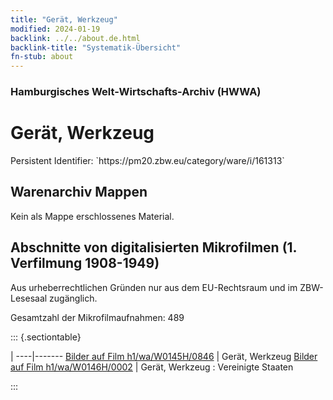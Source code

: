 ```yaml
---
title: "Gerät, Werkzeug"
modified: 2024-01-19
backlink: ../../about.de.html
backlink-title: "Systematik-Übersicht"
fn-stub: about
---
```


### Hamburgisches Welt-Wirtschafts-Archiv (HWWA)

# Gerät, Werkzeug

<div class="hint">Persistent Identifier: `https://pm20.zbw.eu/category/ware/i/161313`</div>







## Warenarchiv Mappen





Kein als Mappe erschlossenes Material.



<a id="filmsections" />

## Abschnitte von digitalisierten Mikrofilmen (1. Verfilmung 1908-1949)

<p>Aus urheberrechtlichen Gründen nur aus dem EU-Rechtsraum und im ZBW-Lesesaal zugänglich.</p>


<p>Gesamtzahl der Mikrofilmaufnahmen: 489</p>





::: {.sectiontable}

 | 
----|-------
<a class="btn" href="https://pm20.zbw.eu/film/h1/wa/W0145H/0846" rel="nofollow">Bilder auf Film h1/wa/W0145H/0846</a> | Gerät, Werkzeug
<a class="btn" href="https://pm20.zbw.eu/film/h1/wa/W0146H/0002" rel="nofollow">Bilder auf Film h1/wa/W0146H/0002</a> | Gerät, Werkzeug : Vereinigte Staaten


:::
















